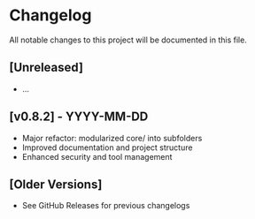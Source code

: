 # Changelog

All notable changes to this project will be documented in this file.

## [Unreleased]
- ...

## [v0.8.2] - YYYY-MM-DD
- Major refactor: modularized core/ into subfolders
- Improved documentation and project structure
- Enhanced security and tool management

## [Older Versions]
- See GitHub Releases for previous changelogs 
